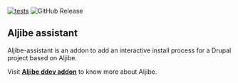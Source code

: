 [![tests](https://github.com/Metadrop/ddev-aljibe-assistant/actions/workflows/tests.yml/badge.svg)](https://github.com/Metadrop/ddev-aljibe-assistant/actions/workflows/tests.yml)
![GitHub Release](https://img.shields.io/github/v/release/Metadrop/ddev-aljibe-assistant)

## Aljibe assistant

Aljibe-assistant is an addon to add an interactive install process for a Drupal project based on Aljibe.

Visit **[Aljibe ddev addon](https://github.com/Metadrop/ddev-aljibe)** to know more about Aljibe.
